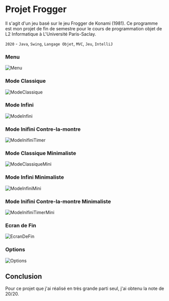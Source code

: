 # Projet Frogger

Il s'agit d'un jeu basé sur le jeu Frogger de Konami (1981).
Ce programme est mon projet de fin de semestre pour le cours de programmation objet de L2 Informatique à L'Université Paris-Saclay.

`2020` - `Java`, `Swing`, `Langage Objet`, `MVC`, `Jeu`, `IntelliJ`

### Menu
![Menu](CapturesDuProgrammes/1.png)

### Mode Classique
![ModeClassique](CapturesDuProgrammes/3.png)

### Mode Infini
![ModeInfini](CapturesDuProgrammes/5.png)

### Mode Inifini Contre-la-montre
![ModeInifiniTimer](CapturesDuProgrammes/6.png)

### Mode Classique Minimaliste
![ModeClassiqueMini](CapturesDuProgrammes/7.png)

### Mode Infini Minimaliste
![ModeInfiniMini](CapturesDuProgrammes/8.png)

### Mode Inifini Contre-la-montre Minimaliste
![ModeInifiniTimerMini](CapturesDuProgrammes/9.png)

### Ecran de Fin
![EcranDeFin](CapturesDuProgrammes/4.png)

### Options
![Options](CapturesDuProgrammes/2.png)

## Conclusion
Pour ce projet que j'ai réalisé en très grande parti seul, j'ai obtenu la note de 20/20.
